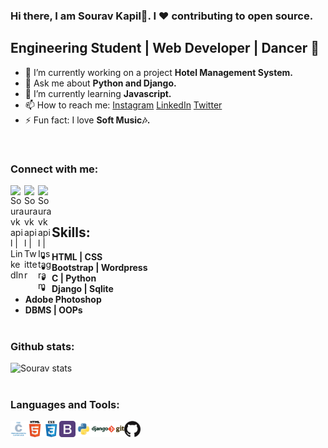 ### Hi there, I am Sourav Kapil👋. I ❤ contributing to open source.

<!--
**Souravkapil/Souravkapil** is a ✨ _special_ ✨ repository because its `README.md` (this file) appears on your GitHub profile.

Here are some ideas to get you started:

- 🔭 I’m currently working on ...
- 🌱 I’m currently learning ...
- 👯 I’m looking to collaborate on ...
- 🤔 I’m looking for help with ...
- 💬 Ask me about ...
- 📫 How to reach me: ...
- 😄 Pronouns: ...
- ⚡ Fun fact: ...
-->


<h2> Engineering Student | Web Developer | Dancer 👯 </h2>

- 🔭 I’m currently working on a project <strong>Hotel Management System.</strong>
- 💬 Ask me about <strong>Python and Django.</strong>
- 🌱 I’m currently learning <strong> Javascript. </strong>
- 📫 How to reach me: <a href="https://www.instagram.com/sourav_kapil" target="_blank">Instagram</a>
                       <a href="https://www.linkedin.com/in/sourav-kapil-15-2000" target="_blank">LinkedIn</a>
                        <a href="https://twitter.com/kapil_sourav" target="_blank">Twitter</a>
- ⚡ Fun fact: I love <strong>Soft Music🎶.</strong>
<br>


### Connect with me:

<img align="left" alt="Souravkapil | LinkedIn" width="22px" src="https://cdn.jsdelivr.net/npm/simple-icons@v3/icons/linkedin.svg" />
<img align="left" alt="Souravkapil | Twitter" width="22px" src="https://cdn.jsdelivr.net/npm/simple-icons@v3/icons/twitter.svg" />
<img align="left" alt="Souravkapil | Instagram" width="22px" src="https://cdn.jsdelivr.net/npm/simple-icons@v3/icons/instagram.svg" />

<br>
<br>

<h2>Skills:</h2>

- <strong>HTML | CSS</strong><br>
- <strong>Bootstrap | Wordpress</strong><br>
- <strong>C | Python</strong><br>
- <strong>Django | Sqlite</strong><br>
- <strong>Adobe Photoshop</strong><br>
- <strong>DBMS | OOPs</strong><br>
  <br>

### Github stats:

![Sourav stats](https://github-readme-stats.vercel.app/api?username=Souravkapil&count_private=true&show_icons=true&theme=radical)
<br>
<br>

### Languages and Tools:

<img align="left" alt="C" width="26px" src="https://raw.githubusercontent.com/github/explore/80688e429a7d4ef2fca1e82350fe8e3517d3494d/topics/c/c.png" />
<img align="left" alt="HTML5" width="26px" src="https://raw.githubusercontent.com/github/explore/80688e429a7d4ef2fca1e82350fe8e3517d3494d/topics/html/html.png" />
<img align="left" alt="CSS3" width="26px" src="https://raw.githubusercontent.com/github/explore/80688e429a7d4ef2fca1e82350fe8e3517d3494d/topics/css/css.png" />
<img align="left" alt="Bootstrap" width="26px" src="https://raw.githubusercontent.com/github/explore/80688e429a7d4ef2fca1e82350fe8e3517d3494d/topics/bootstrap/bootstrap.png" />
<img align="left" alt="Python" width="26px" src="https://raw.githubusercontent.com/github/explore/80688e429a7d4ef2fca1e82350fe8e3517d3494d/topics/python/python.png" />
<img align="left" alt="Django" width="26px" src="https://raw.githubusercontent.com/github/explore/80688e429a7d4ef2fca1e82350fe8e3517d3494d/topics/django/django.png" />
<img align="left" alt="Git" width="26px" src="https://raw.githubusercontent.com/github/explore/80688e429a7d4ef2fca1e82350fe8e3517d3494d/topics/git/git.png" />
<img align="left" alt="GitHub" width="26px" src="https://raw.githubusercontent.com/github/explore/78df643247d429f6cc873026c0622819ad797942/topics/github/github.png" />

<br>
<br>


